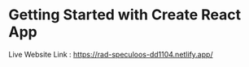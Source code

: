 # Getting Started with Create React App

Live Website Link : https://rad-speculoos-dd1104.netlify.app/
